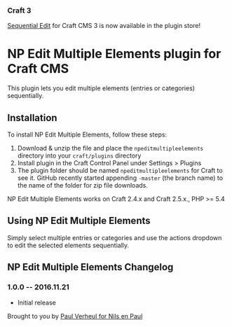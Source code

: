 ### Craft 3
[Sequential Edit](https://github.com/nilsenpaul/craft-sequentialedit) for Craft CMS 3 is now available in the plugin store!

# NP Edit Multiple Elements plugin for Craft CMS

This plugin lets you edit multiple elements (entries or categories) sequentially.

## Installation

To install NP Edit Multiple Elements, follow these steps:

1. Download & unzip the file and place the `npeditmultipleelements` directory into your `craft/plugins` directory
4. Install plugin in the Craft Control Panel under Settings > Plugins
5. The plugin folder should be named `npeditmultipleelements` for Craft to see it.  GitHub recently started appending `-master` (the branch name) to the name of the folder for zip file downloads.

NP Edit Multiple Elements works on Craft 2.4.x and Craft 2.5.x., PHP >= 5.4

## Using NP Edit Multiple Elements

Simply select multiple entries or categories and use the actions dropdown to edit the selected elements sequentially.

## NP Edit Multiple Elements Changelog

### 1.0.0 -- 2016.11.21

* Initial release

Brought to you by [Paul Verheul for Nils en Paul](https://www.nilsenpaul.nl)
